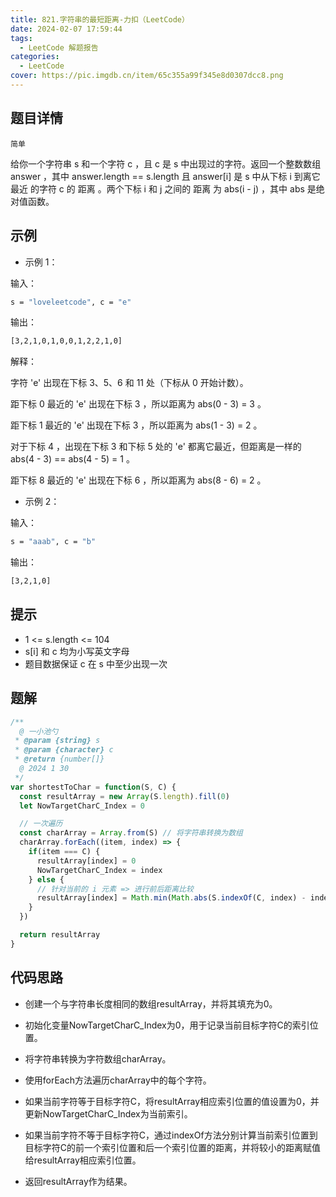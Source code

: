 ```yaml
---
title: 821.字符串的最短距离-力扣（LeetCode）
date: 2024-02-07 17:59:44
tags:
  - LeetCode 解题报告
categories:
  - LeetCode
cover: https://pic.imgdb.cn/item/65c355a99f345e8d0307dcc8.png
---
```


## 题目详情

`简单`

给你一个字符串 s 和一个字符 c ，且 c 是 s 中出现过的字符。返回一个整数数组 answer ，其中 answer.length == s.length 且 answer[i] 是 s 中从下标 i 到离它 最近 的字符 c 的 距离 。两个下标 i 和 j 之间的 距离 为 abs(i - j) ，其中 abs 是绝对值函数。
## 示例

- 示例 1：

输入：

```bash
s = "loveleetcode", c = "e"
```

输出：

```bash
[3,2,1,0,1,0,0,1,2,2,1,0]
```

解释：

字符 'e' 出现在下标 3、5、6 和 11 处（下标从 0 开始计数）。

距下标 0 最近的 'e' 出现在下标 3 ，所以距离为 abs(0 - 3) = 3 。

距下标 1 最近的 'e' 出现在下标 3 ，所以距离为 abs(1 - 3) = 2 。

对于下标 4 ，出现在下标 3 和下标 5 处的 'e' 都离它最近，但距离是一样的 abs(4 - 3) == abs(4 - 5) = 1 。

距下标 8 最近的 'e' 出现在下标 6 ，所以距离为 abs(8 - 6) = 2 。

- 示例 2：

输入：

```bash
s = "aaab", c = "b"
```

输出：

```bash
[3,2,1,0]
```

## 提示
- 1 <= s.length <= 104
- s[i] 和 c 均为小写英文字母
- 题目数据保证 c 在 s 中至少出现一次
## 题解

```javascript
/**
  @ 一小池勺
 * @param {string} s
 * @param {character} c
 * @return {number[]}
  @ 2024 1 30
 */
var shortestToChar = function(S, C) {
  const resultArray = new Array(S.length).fill(0)
  let NowTargetCharC_Index = 0

  // 一次遍历
  const charArray = Array.from(S) // 将字符串转换为数组
  charArray.forEach((item, index) => {
    if(item === C) {
      resultArray[index] = 0
      NowTargetCharC_Index = index
    } else {
      // 针对当前的 i 元素 => 进行前后距离比较
      resultArray[index] = Math.min(Math.abs(S.indexOf(C, index) - index), Math.abs(S.indexOf(C, NowTargetCharC_Index) - index))
    }
  })

  return resultArray
}
```

## 代码思路

- 创建一个与字符串长度相同的数组resultArray，并将其填充为0。

- 初始化变量NowTargetCharC_Index为0，用于记录当前目标字符C的索引位置。

- 将字符串转换为字符数组charArray。

- 使用forEach方法遍历charArray中的每个字符。

- 如果当前字符等于目标字符C，将resultArray相应索引位置的值设置为0，并更新NowTargetCharC_Index为当前索引。

- 如果当前字符不等于目标字符C，通过indexOf方法分别计算当前索引位置到目标字符C的前一个索引位置和后一个索引位置的距离，并将较小的距离赋值给resultArray相应索引位置。

- 返回resultArray作为结果。
